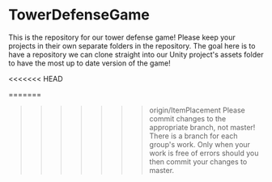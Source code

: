 # TowerDefenseGame
This is the repository for our tower defense game! Please keep your projects in their own separate folders in the repository. The goal here is to have a repository we can clone straight into our Unity project's assets folder to have the most up to date version of the game!

<<<<<<< HEAD

=======
>>>>>>> origin/ItemPlacement
Please commit changes to the appropriate branch, not master! There is a branch for each group's work. Only when your work is free of errors should you then commit your changes to master.
